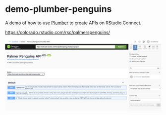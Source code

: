 # demo-plumber-penguins

A demo of how to use [Plumber](https://www.rplumber.io/index.html) to create APIs on RStudio Connect.

<https://colorado.rstudio.com/rsc/palmerspenguins/>

![screenshot](imgs/screenshot.png)
